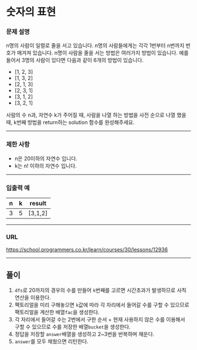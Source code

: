 # 숫자의 표현

### 문제 설명

n명의 사람이 일렬로 줄을 서고 있습니다. n명의 사람들에게는 각각 1번부터 n번까지 번호가 매겨져 있습니다. n명이 사람을 줄을 서는 방법은 여러가지 방법이 있습니다. 예를 들어서 3명의 사람이 있다면 다음과 같이 6개의 방법이 있습니다.

- [1, 2, 3]
- [1, 3, 2]
- [2, 1, 3]
- [2, 3, 1]
- [3, 1, 2]
- [3, 2, 1]

사람의 수 n과, 자연수 k가 주어질 때, 사람을 나열 하는 방법을 사전 순으로 나열 했을 때, k번째 방법을 return하는 solution 함수를 완성해주세요.

-----------
### 제한 사항

- n은 20이하의 자연수 입니다.
- k는 n! 이하의 자연수 입니다.

-----------
### 입출력 예

| n   | k   | result  |
|-----|-----|---------|
| 3   | 5   | [3,1,2] |

-----------
### URL

https://school.programmers.co.kr/learn/courses/30/lessons/12936

-----------
## 풀이
1. `dfs`로 20까지의 경우의 수를 만들어 `k`번째를 고르면 시간초과가 발생하므로 사칙연산을 이용한다.
2. 팩토리얼을 미리 구해놓으면 `k`값에 따라 각 자리에서 들어갈 수를 구할 수 있으므로 팩토리얼을 계산한 배열`fac`을 생성한다.
3. 각 자리에서 들어갈 수는 2번에서 구한 순서 + 현재 사용하지 않은 수를 이용해서 구할 수 있으므로 수를 저장한 배열`bucket`을 생성한다.
4. 정답을 저장할 `answer`배열을 생성하고 2~3번을 반복하며 채운다.
5. `answer`를 모두 채웠으면 리턴한다.